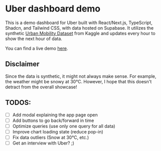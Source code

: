 # Uber dashboard demo

This is a demo dashboard for Uber built with React/Next.js, TypeScript, Shadcn, and Tailwind CSS, with data hosted on Supabase.
It utilizes the synthetic [Urban Mobility Dataset](https://www.kaggle.com/datasets/arnavsmayan/urban-mobility-dataset) from Kaggle and updates every hour to show the next hour of data.

You can find a live demo [here](https://uber-demo.quan.codes/).

## Disclaimer

Since the data is synthetic, it might not always make sense. For example, the weather might be snowy at 30°C.
However, I hope that this doesn't detract from the overall showcase!

## TODOS:

- [ ] Add modal explaining the app page open
- [ ] Add buttons to go back/forward in time
- [ ] Optimize queries (use only one query for all data)
- [ ] Improve chart loading state (reduce pop-in)
- [ ] Fix data outliers (Snow at 30°C, etc.)
- [ ] Get an interview with Uber? ;)
